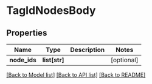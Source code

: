 # TagIdNodesBody

## Properties
Name | Type | Description | Notes
------------ | ------------- | ------------- | -------------
**node_ids** | **list[str]** |  | [optional] 

[[Back to Model list]](../README.md#documentation-for-models) [[Back to API list]](../README.md#documentation-for-api-endpoints) [[Back to README]](../README.md)

